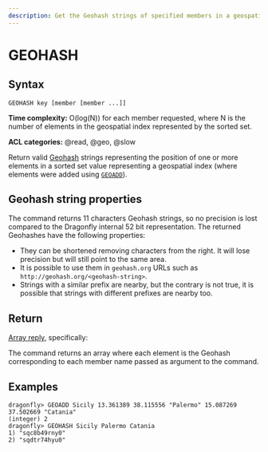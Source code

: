 ```yaml
---
description: Get the Geohash strings of specified members in a geospatial index
---
```


# GEOHASH

## Syntax

    GEOHASH key [member [member ...]]

**Time complexity:** O(log(N)) for each member requested, where N is the number of elements in the geospatial index represented by the sorted set.

**ACL categories:** @read, @geo, @slow

Return valid [Geohash](https://en.wikipedia.org/wiki/Geohash) strings representing the position of one or more elements
in a sorted set value representing a geospatial index (where elements were added using [`GEOADD`](./geoadd.md)).

## Geohash string properties

The command returns 11 characters Geohash strings, so no precision is lost compared to the Dragonfly internal 52 bit representation.
The returned Geohashes have the following properties:

- They can be shortened removing characters from the right. It will lose precision but will still point to the same area.
- It is possible to use them in `geohash.org` URLs such as `http://geohash.org/<geohash-string>`.
- Strings with a similar prefix are nearby, but the contrary is not true, it is possible that strings with different prefixes are nearby too.

## Return

[Array reply](https://redis.io/docs/reference/protocol-spec/#resp-arrays), specifically:

The command returns an array where each element is the Geohash corresponding to each member name passed as argument to the command.

## Examples

```shell
dragonfly> GEOADD Sicily 13.361389 38.115556 "Palermo" 15.087269 37.502669 "Catania"
(integer) 2
dragonfly> GEOHASH Sicily Palermo Catania
1) "sqc8b49rny0"
2) "sqdtr74hyu0"
```
